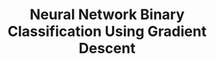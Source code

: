 ---
layout: page
title: Neural Network Binary Classification Using Gradient Descent
description: A breakdown of the mathematics for building a neural network for binary classification.  
img: assets/img/neuralnet.JPG
redirect: ../assets/pdf/proj1.pdf
importance: 5
category: project
---
